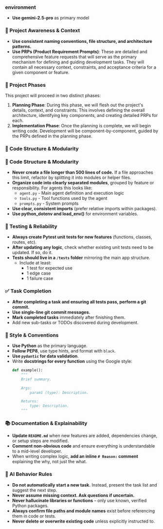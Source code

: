 ### environment
- **Use gemini-2.5-pro** as primary model

### 🔄 Project Awareness & Context
- **Use consistent naming conventions, file structure, and architecture patterns.**
- **Use PRPs (Product Requirement Prompts)**: These are detailed and comprehensive feature requests that will serve as the primary mechanism for defining and guiding development tasks. They will contain all necessary context, constraints, and acceptance criteria for a given component or feature.

### 🚀 Project Phases
This project will proceed in two distinct phases:
1.  **Planning Phase**: During this phase, we will flesh out the project's details, context, and constraints. This involves defining the overall architecture, identifying key components, and creating detailed PRPs for each.
2.  **Implementation Phase**: Once the planning is complete, we will begin writing code. Development will be component-by-component, guided by the PRPs defined in the planning phase.

### 🧱 Code Structure & Modularity

### 🧱 Code Structure & Modularity
- **Never create a file longer than 500 lines of code.** If a file approaches this limit, refactor by splitting it into modules or helper files.
- **Organize code into clearly separated modules**, grouped by feature or responsibility.
  For agents this looks like:
    - `agent.py` - Main agent definition and execution logic 
    - `tools.py` - Tool functions used by the agent 
    - `prompts.py` - System prompts
- **Use clear, consistent imports** (prefer relative imports within packages).
- **Use python_dotenv and load_env()** for environment variables.

### 🧪 Testing & Reliability
- **Always create Pytest unit tests for new features** (functions, classes, routes, etc).
- **After updating any logic**, check whether existing unit tests need to be updated. If so, do it.
- **Tests should live in a `/tests` folder** mirroring the main app structure.
  - Include at least:
    - 1 test for expected use
    - 1 edge case
    - 1 failure case

### ✅ Task Completion
- **After completing a task and ensuring all tests pass, perform a git commit.**
- **Use single-line git commit messages.**
- **Mark completed tasks** immediately after finishing them.
- Add new sub-tasks or TODOs discovered during development.

### 📎 Style & Conventions
- **Use Python** as the primary language.
- **Follow PEP8**, use type hints, and format with `black`.
- **Use `pydantic` for data validation**.
- Write **docstrings for every function** using the Google style:
  ```python
  def example():
      """
      Brief summary.

      Args:
          param1 (type): Description.

      Returns:
          type: Description.
      """
  ```

### 📚 Documentation & Explainability
- **Update `README.md`** when new features are added, dependencies change, or setup steps are modified.
- **Comment non-obvious code** and ensure everything is understandable to a mid-level developer.
- When writing complex logic, **add an inline `# Reason:` comment** explaining the why, not just the what.

### 🧠 AI Behavior Rules
- **Do not automatically start a new task.** Instead, present the task list and suggest the next step.
- **Never assume missing context. Ask questions if uncertain.**
- **Never hallucinate libraries or functions** – only use known, verified Python packages.
- **Always confirm file paths and module names** exist before referencing them in code or tests.
- **Never delete or overwrite existing code** unless explicitly instructed to.
